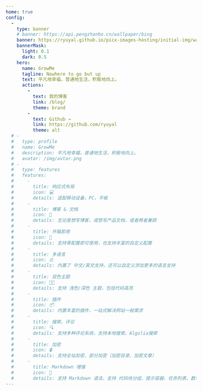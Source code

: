 ```yaml
---
home: true
config:
  -
    type: banner
    # banner: https://api.pengzhanbo.cn/wallpaper/bing
    banner: https://ryuyal.github.io/picx-images-hosting/initial-img/wallhaven-2ymlrx.2h8flcfxab.png
    bannerMask:
      light: 0.1
      dark: 0.5
    hero:
      name: GrowMe
      tagline: Nowhere to go but up
      text: 平凡地幸福，普通地生活，积极地向上。
      actions:
        -
          text: 我的博客
          link: /blog/
          theme: brand
        -
          text: Github →
          link: https://github.com/ryuyal
          theme: alt
  # -      
  #   type: profile
  #   name: GrowMe
  #   description: 平凡地幸福，普通地生活，积极地向上。
  #   avatar: /img/avtar.png
  # -
  #   type: features
  #   features:
  #     -
  #       title: 响应式布局
  #       icon: 💻
  #       details: 适配移动设备，PC，平板
  #     -
  #       title: 博客 & 文档
  #       icon: 📖
  #       details: 无论是想写博客，或想写产品文档，或者两者兼顾
  #     -
  #       title: 开箱即用
  #       icon: 🚀
  #       details: 支持零配置即可使用，也支持丰富的自定义配置
  #     -
  #       title: 多语言
  #       icon: ⚖
  #       details: 内置了 中文/英文支持，还可以自定义添加更多的语言支持
  #     -
  #       title: 双色主题
  #       icon: 👨‍💻
  #       details: 支持 浅色/深色 主题，包括代码高亮
  #     -
  #       title: 插件
  #       icon: 📦
  #       details: 内置丰富的插件，一站式解决网站一般需求
  #     -
  #       title: 搜索、评论
  #       icon: 🔍
  #       details: 支持多种评论系统，支持本地搜索、Algolia搜索
  #     -
  #       title: 加密
  #       icon: 🔒
  #       details: 支持全站加密、部分加密（加密目录、加密文章）
  #     -
  #       title: Markdown 增强
  #       icon: 📝
  #       details: 支持 Markdown 语法，支持 代码块分组、提示容器、任务列表、数学公式、代码演示等
---
```

<!-- ---
pageLayout: home
externalLinkIcon: false
config:
  -
    type: hero
    full: true
    background: tint-plate
    hero:
      name: 比奇堡飞飞鱼
      tagline: VuePress Next Theme
      text: 志之所趋，无远弗届，穷山距海，不能限也。
      actions:
        -
          theme: brand
          text: 博客
          link: /blog/
        -
          theme: alt
          text: Github →
          link: https://github.com/ryuyal
--- -->
